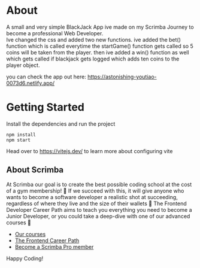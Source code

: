 # About
A small and very simple BlackJack App ive made on my Scrimba Journey to become a professional Web Developer.<br>
Ive changed the css and added two new functions.
ive added the bet() function which is called everytime the startGame() function gets called so 5 coins will be taken from the player.
then ive added a win() function as well which gets called if blackjack gets logged which adds ten coins to the player object.

you can check the app out here: https://astonishing-youtiao-0073d6.netlify.app/




# Getting Started
Install the dependencies and run the project
```
npm install
npm start
```

Head over to https://vitejs.dev/ to learn more about configuring vite
## About Scrimba

At Scrimba our goal is to create the best possible coding school at the cost of a gym membership! 💜
If we succeed with this, it will give anyone who wants to become a software developer a realistic shot at succeeding, regardless of where they live and the size of their wallets 🎉
The Frontend Developer Career Path aims to teach you everything you need to become a Junior Developer, or you could take a deep-dive with one of our advanced courses 🚀

- [Our courses](https://scrimba.com/allcourses)
- [The Frontend Career Path](https://scrimba.com/learn/frontend)
- [Become a Scrimba Pro member](https://scrimba.com/pricing)

Happy Coding!
